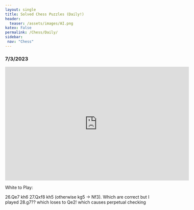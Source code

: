 ```yaml
---
layout: single
title: Solved Chess Puzzles (Daily!)
header:
  teaser: /assets/images/AI.png
katex: False
permalink: /Chess/Daily/
sidebar:
 nav: "Chess"
---
```


### 7/3/2023

<iframe width=600 height=371 src="https://lichess.org/study/embed/JQCFZGLJ/pn5iClc8#50" frameborder=0></iframe>

White to Play:

26.Qe7 kh6 27.Qxf8 kh5 (otherwise kg5 -> Nf3). Which are correct but I played 28.g7?? which loses to Qe2! which causes perpetual checking





 
